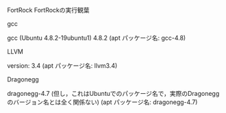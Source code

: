 FortRock
FortRockの実行観葉

gcc

gcc (Ubuntu 4.8.2-19ubuntu1) 4.8.2 (apt パッケージ名: gcc-4.8)

LLVM

version: 3.4 (apt パッケージ名: llvm3.4)

Dragonegg

dragonegg-4.7 (但し，これはUbuntuでのパッケージ名で，実際のDragoneggのバージョン名とは全く関係ない) (apt パッケージ名: dragonegg-4.7)